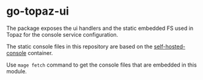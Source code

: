 # go-topaz-ui

The package exposes the ui handlers and the static embedded FS used in Topaz for the console service configuration.

The static console files in this repository are based on the [self-hosted-console](https://github.com/orgs/aserto-dev/packages/container/package/self-hosted-console) container.

Use `mage fetch` command to get the console files that are embedded in this module. 